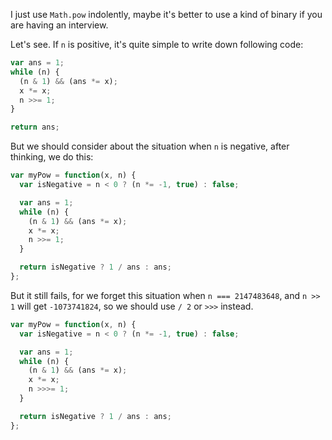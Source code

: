 I just use `Math.pow` indolently, maybe it's better to use a kind of binary if you are having an interview. 

Let's see. If `n` is positive, it's quite simple to write down following code:

```javascript
var ans = 1;
while (n) {
  (n & 1) && (ans *= x);
  x *= x;
  n >>= 1;
}

return ans;
```

But we should consider about the situation when `n` is negative, after thinking, we do this:

```javascript
var myPow = function(x, n) {
  var isNegative = n < 0 ? (n *= -1, true) : false;

  var ans = 1;
  while (n) {
    (n & 1) && (ans *= x);
    x *= x;
    n >>= 1;
  }

  return isNegative ? 1 / ans : ans;
};
```

But it still fails, for we forget this situation when `n === 2147483648`, and `n >> 1` will get `-1073741824`, so we should use `/ 2` or `>>>` instead.

```javascript
var myPow = function(x, n) {
  var isNegative = n < 0 ? (n *= -1, true) : false;

  var ans = 1;
  while (n) {
    (n & 1) && (ans *= x);
    x *= x;
    n >>>= 1;
  }

  return isNegative ? 1 / ans : ans;
};
```


